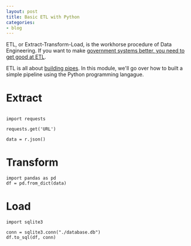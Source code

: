 ```yaml
---
layout: post
title: Basic ETL with Python
categories:
- blog
---
```


ETL, or Extract-Transform-Load, is the workhorse procedure of Data Engineering. If you want to make [government systems better, you need to get good at ETL](http://daguar.github.io/2014/03/17/etl-for-america/).

ETL is all about [building pipes](https://sunlightfoundation.com/2014/03/21/data-plumbers/). In this module, we'll go over how to built a simple pipeline using the Python programming langague.


# Extract 

```

import requests

requests.get('URL')

data = r.json()

```
# Transform 

```
import pandas as pd 
df = pd.from_dict(data)
```

# Load

```
import sqlite3

conn = sqlite3.conn("./database.db")
df.to_sql(df, conn)
```


